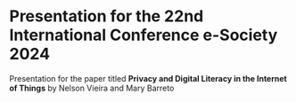 <!---
SPDX-License-Identifier: CC-BY-4.0

Copyright (c) 2024 Nelson Vieira and Mary Barreto

@author Nelson Vieira <2080511@student.uma.pt>
@license CC-BY-4.0 <https://creativecommons.org/licenses/by/4.0/legalcode.txt>
--->
# Presentation for the 22nd International Conference e-Society 2024

Presentation for the paper titled **Privacy and Digital Literacy in the Internet of Things** by Nelson Vieira and Mary Barreto
